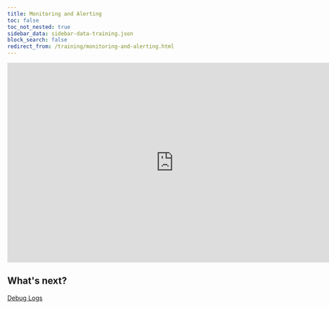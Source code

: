 ```yaml
---
title: Monitoring and Alerting
toc: false
toc_not_nested: true
sidebar_data: sidebar-data-training.json
block_search: false
redirect_from: /training/monitoring-and-alerting.html
---
```


<iframe src="https://docs.google.com/presentation/d/e/2PACX-1vSvyqEzezsXG4Xu4-skqrG2h7D-POnn3BKqp-jFjDaAEIy5ukW9XtPqFFaMvZZaMuHtXnX_ZdK4j_cm/embed?start=false&loop=false" frameborder="0" width="756" height="454" allowfullscreen="true" mozallowfullscreen="true" webkitallowfullscreen="true"></iframe>

## What's next?

[Debug Logs](logs.html)

